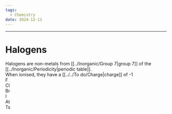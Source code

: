 ```yaml
---
tags:
  - Chemistry
date: 2024-12-11
---
```

---  
# Halogens  
Halogens are non-metals from [[../Inorganic/Group 7|group 7]] of the [[../Inorganic/Periodicity|periodic table]].  
When ionised, they have a [[../../To do/Charge|charge]] of -1  
F  
Cl  
Br  
I  
At  
Ts
